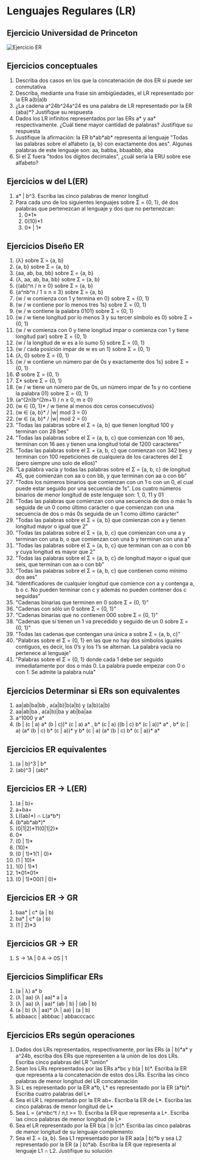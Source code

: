 # Lenguajes Regulares (LR)

## Ejercicio Universidad de Princeton

  ![Ejercicio ER](img/er.png)

## Ejercicios conceptuales

1. Describa dos casos en los que la concatenación de dos ER si puede ser conmutativa
1. Describa, mediante una frase sin ambigüedades, el LR representado por la ER a(b|a)b
1. ¿La cadena a^24b^24a^24 es una palabra de LR representado por la ER (aba)*? Justifique su respuesta
1. Dados los LR infinitos representados por las ERs a\* y aa\* respectivamente. ¿Cuál tiene mayor cantidad de palabras? Justifique su respuesta
1. Justifique la afirmación: la ER b\*ab\*ab\* representa al lenguaje "Todas las palabras sobre el alfabeto {a, b} con exactamente dos aes". Algunas palabras de este lenguaje son: aa, babba, bbaabbb, aba
1. Si el Σ fuera "todos los dígitos decimales", ¿cuál sería la ERU sobre ese alfabeto?

## Ejercicios w del L(ER)

1. a\* | b^3. Escriba las cinco palabras de menor longitud
1. Para cada uno de los siguientes lenguajes sobre Σ = {0, 1}, dé dos palabras que pertenezcan al lenguaje y dos que no pertenezcan:
    1. 0\*1\*
    1. 0(10)*1
    1. 0\* | 1\*

## Ejercicios Diseño ER

1. {λ} sobre Ʃ = {a, b}
1. {a, b} sobre Ʃ = {a, b}
1. {aa, ab, ba, bb} sobre Ʃ = {a, b}
1. {λ, aa, ab, ba, bb} sobre Ʃ = {a, b}
1. {(ab)^n / n ≥ 0} sobre Ʃ = {a, b}
1. {a^nb^n / 1 ≤ n ≤ 3} sobre Ʃ = {a, b}
1. {w / w comienza con 1 y termina en 0} sobre Σ = {0, 1}
1. {w / w contiene por lo menos tres 1s} sobre Σ = {0, 1}
1. {w / w contiene la palabra 0101} sobre Σ = {0, 1}
1. {w / w tiene longitud por lo menos 3 y su tercer símbolo es 0} sobre Σ = {0, 1}
1. {w / w comienza con 0 y tiene longitud impar o comienza con 1 y tiene longitud par} sobre Σ = {0, 1}
1. {w / la longitud de w es a lo sumo 5} sobre Σ = {0, 1}
1. {w / cada posición impar de w es un 1} sobre Σ = {0, 1}
1. {λ, 0} sobre Σ = {0, 1}
1. {w / w contiene un número par de 0s y exactamente dos 1s} sobre Σ = {0, 1}
1. Ø sobre Σ = {0, 1}
1. Σ* sobre Σ = {0, 1}
1. {w / w tiene un número par de 0s, un número impar de 1s y no contiene la palabra 01} sobre Σ = {0, 1}
1. {a^(2n)b^(2m+1) / n ≥ 0, m ≥ 0}
1. {w ∈ {0, 1}* / w tiene al menos dos ceros consecutivos}
1. {w ∈ {a, b}* / |w| mod 3 = 0}
1. {w ∈ {a, b}* / |w| mod 2 = 0}
1. "Todas las palabras sobre el Σ = {a, b} que tienen longitud 100 y terminan con 28 bes"
1. "Todas las palabras sobre el Σ = {a, b, c} que comienzan con 16 aes, terminan con 16 aes y tienen una longitud total de 1200 caracteres"
1. "Todas las palabras sobre el Σ = {a, b, c} que comienzan con 342 bes y terminan con 100 repeticiones de cualquiera de los caracteres del Σ (pero siempre uno solo de ellos)"
1. "La palabra vacía y todas las palabras sobre el Σ = {a, b, c} de longitud 45, que comienzan con aa o con bb, y que terminan con aa o con bb"
1. "Todos los números binarios que comienzan con un 1 o con un 0, el cual puede estar seguido por una secuencia de 1s". Los cuatro números binarios de menor longitud de este lenguaje son: 1, 0, 11 y 01
1. "Todas las palabras que comienzan con una secuencia de dos o más 1s seguida de un 0 como último carácter o que comienzan con una secuencia de dos o más 0s seguida de un 1 como último carácter"
1. "Todas las palabras sobre el Σ = {a, b} que comienzan con a y tienen longitud mayor o igual que 2"
1. "Todas las palabras sobre el Σ = {a, b, c} que comienzan con una a y terminan con una b, o que comienzan con una b y terminan con una a"
1. "Todas las palabras sobre el Σ = {a, b, c} que terminan con aa o con bb y cuya longitud es mayor que 2"
1. "Todas las palabras sobre el Σ = {a, b, c} de longitud mayor o igual que seis, que terminan con aa o con bb"
1. "Todas las palabras sobre el Σ = {a, b, c} que contienen como mínimo dos aes"
1. "Identificadores de cualquier longitud que comience con a y contenga a, b o c. No pueden terminar con c y además no pueden contener dos c seguidas"
1. "Cadenas binarias que terminen en 0 sobre Ʃ = {0, 1}"
1. "Cadenas con sólo un 0 sobre Ʃ = {0, 1}"
1. "Cadenas binarias que no contienen 000 sobre Ʃ = {0, 1}"
1. "Cadenas que sí tienen un 1 va precedido y seguido de un 0 sobre Ʃ = {0, 1}"
1. "Todas las cadenas que contengan una única a sobre Ʃ = {a, b, c}"
1. "Palabras sobre el Σ = {0, 1} en las que no hay dos símbolos iguales contiguos, es decir, los 0’s y los 1’s se alternan. La palabra vacía no pertenece al lenguaje"
1. "Palabras sobre el Σ = {0, 1} donde cada 1 debe ser seguido inmediatamente por dos o más 0. La palabra puede empezar con 0 o con 1. Se admite la palabra nula"

## Ejercicios Determinar si ERs son equivalentes

1. aa|ab|ba|bb , a(a|b)|b(a|b) y (a|b)(a|b)
1. aa|ab|ba , a(a|b)|ba  y  ab|ba|aa
1. a^1000 y a*
1. (b | (c | a) a\* (b | c))\* (c | a) a\* , b\* (c | a) ((b | c) b\* (c | a))\* a\* , b\* (c | a) (a\* (b | c) b\* (c | a))\*  y  b\* (c | a) (a\* (b | c) b\* (c | a))\* a\*

## Ejercicios ER equivalentes

1. (a | b)^3 | b*
1. (ab)^3 | (ab)*

## Ejercicios ER -> L(ER)

1. (a | b)+
1. a+ba+
1. L((ab)\*) ∩ L(a\*b\*)
1. (b\*ab\*ab\*)\*
1. (0|1|2)\*11(0|1|2)\*
1. 0*
1. (0 | 1)*
1. (10)*
1. (0 | 1)\*1(1 | 0)\*
1. (1 | 10)*
1. 1(0 | 1)*1
1. 1\*01\*01\*
1. (0 | 1)\*00(1 | 0)\*

## Ejercicios ER -> GR

1. baa\* | c\* (a | b)
1. ba\* | c\* (a | b)
1. (1 | 2)*3

## Ejercicios GR -> ER

1. S -> 1A | 0  A -> 0S | 1

## Ejercicios Simplificar ERs

1. (a | λ) a* b
1. (λ | aa) (λ | aa)* a | a
1. (λ | aa) (λ | aa)* (ab | b) | (ab | b)
1. (a | b) (λ | aa)* (λ | aa) | (a | b)
1. abbaacc | abbbac | abbacccacc

## Ejercicios ERs según operaciones

1. Dados dos LRs representados, respectivamente, por las ERs (a | b)\*a\* y a^24b, escriba dos ERs que representen a la unión de los dos LRs. Escriba cinco palabras del LR "unión"
1. Sean los LRs representados por las ERs a\*bc y b(a | b)\*. Escriba la ER que representa a la concatenación de estos dos LRs. Escriba las cinco palabras de menor longitud del LR concatenación
1. Si L es representado por la ER a\*b, L\* es representado por la ER (a\*b)\*. Escriba cuatro palabras del L*
1. Sea el LR L representado por la ER ab+. Escriba la ER de L*. Escriba las cinco palabras de menor longitud de L*
1. Sea L = {a^nbc^t / n,t >= 1}. Escriba la ER que representa a L+. Escriba las cinco palabras de menor longitud de L+
1. Sea el LR representado por la ER b(a | b |c)*. Escriba las cinco palabras de menor longitud de su lenguaje complemento
1. Sea el Σ = {a, b}. Sea L1 representado por la ER aa(a | b)\*b y sea L2 representado por la ER (a | b)*ab. Escriba la ER que representa al lenguaje L1 ∩ L2. Justifique su solución
